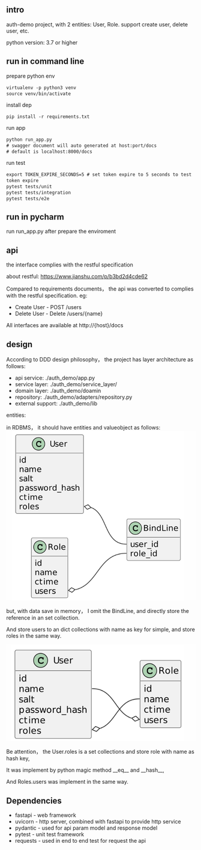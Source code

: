 ## intro 
auth-demo project, with 2 entities: User, Role. support create user, delete user, etc.

python version: 3.7 or higher

## run in command line

prepare python env

```
virtualenv -p python3 venv
source venv/bin/activate
```

install dep
```
pip install -r requirements.txt
```
run app
```
python run_app.py
# swagger document will auto generated at host:port/docs
# default is localhost:8000/docs
```

run test
```
export TOKEN_EXPIRE_SECONDS=5 # set token expire to 5 seconds to test token expire
pytest tests/unit
pytest tests/integration
pytest tests/e2e
```

## run in pycharm
run run_app.py after prepare the enviroment

## api
the interface complies with the restful specification

about restful: https://www.jianshu.com/p/b3bd2d4cde62

Compared to requirements documents， the api was converted to complies with the restful specification.
eg:
* Create User - POST /users
* Delete User - Delete /users/{name}

All interfaces are available at http://{host}/docs

## design
According to DDD design philosophy， the project has layer architecture as follows:
* api service: ./auth_demo/app.py
* service layer: ./auth_demo/service_layer/
* domain layer: ./auth_demo/doamin
* repository: ./auth_demo/adapters/repository.py
* external support: ./auth_demo/lib

entities:

in RDBMS， it should have entities and valueobject as follows:
![img.png](img.png)

but, with data save in memory， I omit the BindLine, and directly store the reference in an set collection.

And store users to an dict collections with name as key for simple, and store roles in the same way.

![img_1.png](img_1.png)

Be attention， the User.roles is a set collections and store role with name as hash key,

It was implement by python magic method \_\_eq\_\_ and \_\_hash\_\_,

And Roles.users was implement in the same way.


## Dependencies
* fastapi - web framework
* uvicorn - http server, combined with fastapi to provide http service
* pydantic - used for api param model and response model
* pytest - unit test framework
* requests - used in end to end test for request the api